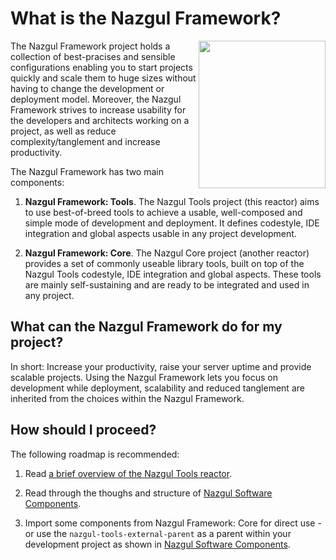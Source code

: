 # What is the Nazgul Framework?

<img src="images/nazgul.jpg" style="float:right" width="203" height="236"/> The Nazgul Framework project holds a
collection of best-pracises and sensible configurations enabling you to start projects quickly and scale them to huge
sizes without having to change the development or deployment model. Moreover, the Nazgul Framework strives to increase
usability for the developers and architects working on a project, as well as reduce complexity/tanglement and increase
productivity.

The Nazgul Framework has two main components:

1. **Nazgul Framework: Tools**. The Nazgul Tools project (this reactor) aims to use best-of-breed tools to achieve a
    usable, well-composed and simple mode of development and deployment. It defines codestyle,
    IDE integration and global aspects usable in any project development.

2. **Nazgul Framework: Core**. The Nazgul Core project (another reactor) provides a set of commonly useable library
    tools, built on top of the Nazgul Tools codestyle, IDE integration and global aspects. These tools are mainly
    self-sustaining and are ready to be integrated and used in any project.

## What can the Nazgul Framework do for my project?

In short: Increase your productivity, raise your server uptime and provide scalable projects.
Using the Nazgul Framework lets you focus on development while deployment, scalability and reduced tanglement are
inherited from the choices within the Nazgul Framework.

## How should I proceed?

The following roadmap is recommended:

1. Read [a brief overview of the Nazgul Tools reactor](nazgul_tools.html).

2. Read through the thoughs and structure of [Nazgul Software Components](nazgul_tools.html).

3. Import some components from Nazgul Framework: Core for direct use - or use the `nazgul-tools-external-parent` as a
   parent within your development project as shown in [Nazgul Software Components](nazgul_tools.html).